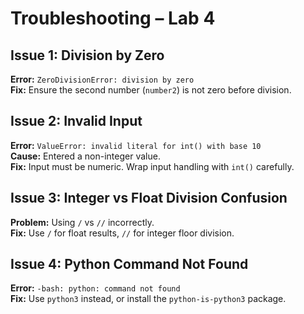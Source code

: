 # Troubleshooting – Lab 4

## Issue 1: Division by Zero
**Error:** `ZeroDivisionError: division by zero`  
**Fix:** Ensure the second number (`number2`) is not zero before division.

## Issue 2: Invalid Input
**Error:** `ValueError: invalid literal for int() with base 10`  
**Cause:** Entered a non-integer value.  
**Fix:** Input must be numeric. Wrap input handling with `int()` carefully.

## Issue 3: Integer vs Float Division Confusion
**Problem:** Using `/` vs `//` incorrectly.  
**Fix:** Use `/` for float results, `//` for integer floor division.

## Issue 4: Python Command Not Found
**Error:** `-bash: python: command not found`  
**Fix:** Use `python3` instead, or install the `python-is-python3` package.

